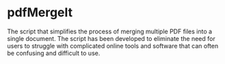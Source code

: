 # pdfMergeIt
The script that simplifies the process of merging multiple PDF files into a single document. The script has been developed to eliminate the need for users to struggle with complicated online tools and software that can often be confusing and difficult to use.
